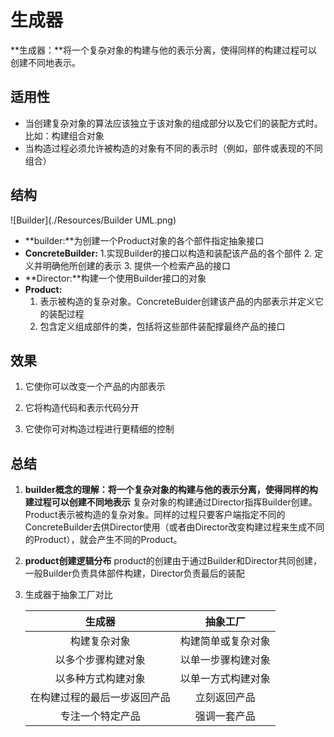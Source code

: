 # 生成器
**生成器：**将一个复杂对象的构建与他的表示分离，使得同样的构建过程可以创建不同地表示。
## 适用性
- 当创建复杂对象的算法应该独立于该对象的组成部分以及它们的装配方式时。比如：构建组合对象
- 当构造过程必须允许被构造的对象有不同的表示时（例如，部件或表现的不同组合）
## 结构
![Builder](./Resources/Builder UML.png)
- **builder:**为创建一个Product对象的各个部件指定抽象接口
- **ConcreteBuilder:**
	1.实现Builder的接口以构造和装配该产品的各个部件
	2. 定义并明确他所创建的表示
	3. 提供一个检索产品的接口
- **Director:**构建一个使用Builder接口的对象
- **Product:**
	1. 表示被构造的复杂对象。ConcreteBuider创建该产品的内部表示并定义它的装配过程
	2. 包含定义组成部件的类，包括将这些部件装配撑最终产品的接口
## 效果
1. 它使你可以改变一个产品的内部表示

2. 它将构造代码和表示代码分开

3. 它使你可对构造过程进行更精细的控制

## 总结
1. **builder概念的理解：将一个复杂对象的构建与他的表示分离，使得同样的构建过程可以创建不同地表示**
  复杂对象的构建通过Director指挥Builder创建。Product表示被构造的复杂对象。同样的过程只要客户端指定不同的ConcreteBuilder去供Director使用（或者由Director改变构建过程来生成不同的Product），就会产生不同的Product。

2. **product创建逻辑分布**
  product的创建由于通过Builder和Director共同创建，一般Builder负责具体部件构建，Director负责最后的装配

3. 生成器于抽象工厂对比

   |            生成器            |      抽象工厂      |
   | :--------------------------: | :----------------: |
   |         构建复杂对象         | 构建简单或复杂对象 |
   |      以多个步骤构建对象      | 以单一步骤构建对象 |
   |      以多种方式构建对象      | 以单一方式构建对象 |
   | 在构建过程的最后一步返回产品 |    立刻返回产品    |
   |       专注一个特定产品       |    强调一套产品    |

   



